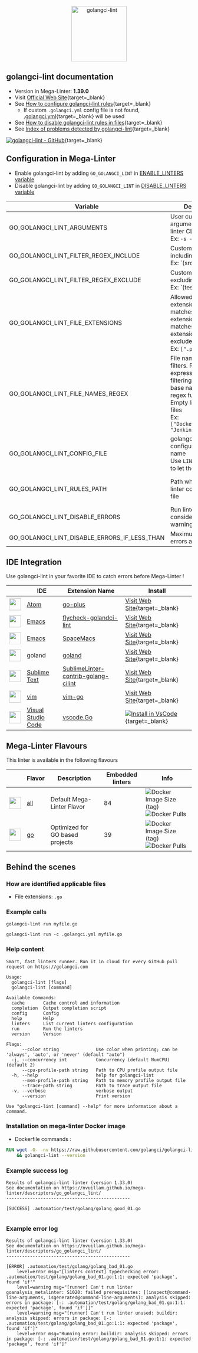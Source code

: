 <!-- markdownlint-disable MD033 MD041 -->
<!-- Generated by .automation/build.py, please do not update manually -->

<div align="center">
  <a href="https://golangci-lint.run/" target="blank" title="Visit linter Web Site">
    <img src="https://repository-images.githubusercontent.com/132145189/05239680-dfaf-11e9-9646-2c3ef2f5f8d4" alt="golangci-lint" height="150px" class="megalinter-banner">
  </a>
</div>

## golangci-lint documentation

- Version in Mega-Linter: **1.39.0**
- Visit [Official Web Site](https://golangci-lint.run/){target=_blank}
- See [How to configure golangci-lint rules](https://golangci-lint.run/usage/configuration/#config-file){target=_blank}
  - If custom `.golangci.yml` config file is not found, [.golangci.yml](https://github.com/nvuillam/mega-linter/tree/master/TEMPLATES/.golangci.yml){target=_blank} will be used
- See [How to disable golangci-lint rules in files](https://golangci-lint.run/usage/false-positives/#nolint){target=_blank}
- See [Index of problems detected by golangci-lint](https://golangci-lint.run/usage/linters/){target=_blank}

[![golangci-lint - GitHub](https://gh-card.dev/repos/golangci/golangci-lint.svg?fullname=)](https://github.com/golangci/golangci-lint){target=_blank}

## Configuration in Mega-Linter

- Enable golangci-lint by adding `GO_GOLANGCI_LINT` in [ENABLE_LINTERS variable](https://nvuillam.github.io/mega-linter/configuration/#activation-and-deactivation)
- Disable golangci-lint by adding `GO_GOLANGCI_LINT` in [DISABLE_LINTERS variable](https://nvuillam.github.io/mega-linter/configuration/#activation-and-deactivation)

| Variable                                     | Description                                                                                                                                                                                  | Default value                                    |
|----------------------------------------------|----------------------------------------------------------------------------------------------------------------------------------------------------------------------------------------------|--------------------------------------------------|
| GO_GOLANGCI_LINT_ARGUMENTS                   | User custom arguments to add in linter CLI call<br/>Ex: `-s --foo "bar"`                                                                                                                     |                                                  |
| GO_GOLANGCI_LINT_FILTER_REGEX_INCLUDE        | Custom regex including filter<br/>Ex: `(src|lib)`                                                                                                                                            | Include every file                               |
| GO_GOLANGCI_LINT_FILTER_REGEX_EXCLUDE        | Custom regex excluding filter<br/>Ex: `(test|examples)`                                                                                                                                      | Exclude no file                                  |
| GO_GOLANGCI_LINT_FILE_EXTENSIONS             | Allowed file extensions. `"*"` matches any extension, `""` matches empty extension. Empty list excludes all files<br/>Ex: `[".py", ""]`                                                      | `[".go"]`                                        |
| GO_GOLANGCI_LINT_FILE_NAMES_REGEX            | File name regex filters. Regular expression list for filtering files by their base names using regex full match. Empty list includes all files<br/>Ex: `["Dockerfile(-.+)?", "Jenkinsfile"]` | Include every file                               |
| GO_GOLANGCI_LINT_CONFIG_FILE                 | golangci-lint configuration file name</br>Use `LINTER_DEFAULT` to let the linter find it                                                                                                     | `.golangci.yml`                                  |
| GO_GOLANGCI_LINT_RULES_PATH                  | Path where to find linter configuration file                                                                                                                                                 | Workspace folder, then Mega-Linter default rules |
| GO_GOLANGCI_LINT_DISABLE_ERRORS              | Run linter but consider errors as warnings                                                                                                                                                   | `false`                                          |
| GO_GOLANGCI_LINT_DISABLE_ERRORS_IF_LESS_THAN | Maximum number of errors allowed                                                                                                                                                             | `0`                                              |

## IDE Integration

Use golangci-lint in your favorite IDE to catch errors before Mega-Linter !

| <!-- -->                                                                                                                                      | IDE                                                  | Extension Name                                                                                            | Install                                                                                                                                                            |
|-----------------------------------------------------------------------------------------------------------------------------------------------|------------------------------------------------------|-----------------------------------------------------------------------------------------------------------|--------------------------------------------------------------------------------------------------------------------------------------------------------------------|
| <img src="https://github.com/nvuillam/mega-linter/raw/master/docs/assets/icons/atom.ico" alt="" height="32px" class="megalinter-icon"></a>    | [Atom](https://atom.io/)                             | [go-plus](https://atom.io/packages/go-plus)                                                               | [Visit Web Site](https://atom.io/packages/go-plus){target=_blank}                                                                                                  |
| <img src="https://github.com/nvuillam/mega-linter/raw/master/docs/assets/icons/emacs.ico" alt="" height="32px" class="megalinter-icon"></a>   | [Emacs](https://www.gnu.org/software/emacs/)         | [flycheck-golandci-lint](https://github.com/weijiangan/flycheck-golangci-lint)                            | [Visit Web Site](https://github.com/weijiangan/flycheck-golangci-lint){target=_blank}                                                                              |
| <img src="https://github.com/nvuillam/mega-linter/raw/master/docs/assets/icons/emacs.ico" alt="" height="32px" class="megalinter-icon"></a>   | [Emacs](https://www.gnu.org/software/emacs/)         | [SpaceMacs](https://github.com/syl20bnr/spacemacs/blob/develop/layers/+lang/go/README.org#pre-requisites) | [Visit Web Site](https://github.com/syl20bnr/spacemacs/blob/develop/layers/+lang/go/README.org#pre-requisites){target=_blank}                                      |
| <img src="https://github.com/nvuillam/mega-linter/raw/master/docs/assets/icons/default.ico" alt="" height="32px" class="megalinter-icon"></a> | goland                                               | [goland](https://www.jetbrains.com/help/go/settings-tools-file-watchers.html)                             | [Visit Web Site](https://www.jetbrains.com/help/go/settings-tools-file-watchers.html){target=_blank}                                                               |
| <img src="https://github.com/nvuillam/mega-linter/raw/master/docs/assets/icons/sublime.ico" alt="" height="32px" class="megalinter-icon"></a> | [Sublime Text](https://www.sublimetext.com/)         | [SublimeLinter-contrib-golang-cilint](https://github.com/alecthomas/SublimeLinter-contrib-golang-cilint)  | [Visit Web Site](https://github.com/alecthomas/SublimeLinter-contrib-golang-cilint){target=_blank}                                                                 |
| <img src="https://github.com/nvuillam/mega-linter/raw/master/docs/assets/icons/vim.ico" alt="" height="32px" class="megalinter-icon"></a>     | [vim](https://www.vim.org/)                          | [vim-go](https://github.com/fatih/vim-go)                                                                 | [Visit Web Site](https://github.com/fatih/vim-go){target=_blank}                                                                                                   |
| <img src="https://github.com/nvuillam/mega-linter/raw/master/docs/assets/icons/vscode.ico" alt="" height="32px" class="megalinter-icon"></a>  | [Visual Studio Code](https://code.visualstudio.com/) | [vscode.Go](https://marketplace.visualstudio.com/items?itemName=ms-vscode.Go)                             | [![Install in VsCode](https://github.com/nvuillam/mega-linter/raw/master/docs/assets/images/btn_install_vscode.png)](vscode:extension/ms-vscode.Go){target=_blank} |

## Mega-Linter Flavours

This linter is available in the following flavours

| <!-- -->                                                                                                                                                  | Flavor                                                           | Description                     | Embedded linters | Info                                                                                                                                                                         |
|-----------------------------------------------------------------------------------------------------------------------------------------------------------|------------------------------------------------------------------|---------------------------------|------------------|------------------------------------------------------------------------------------------------------------------------------------------------------------------------------|
| <img src="https://github.com/nvuillam/mega-linter/raw/master/docs/assets/images/mega-linter-square.png" alt="" height="32px" class="megalinter-icon"></a> | [all](https://nvuillam.github.io/mega-linter/supported-linters/) | Default Mega-Linter Flavor      | 84               | ![Docker Image Size (tag)](https://img.shields.io/docker/image-size/nvuillam/mega-linter/v4) ![Docker Pulls](https://img.shields.io/docker/pulls/nvuillam/mega-linter)       |
| <img src="https://github.com/nvuillam/mega-linter/raw/master/docs/assets/icons/go.ico" alt="" height="32px" class="megalinter-icon"></a>                  | [go](https://nvuillam.github.io/mega-linter/flavors/go/)         | Optimized for GO based projects | 39               | ![Docker Image Size (tag)](https://img.shields.io/docker/image-size/nvuillam/mega-linter-go/v4) ![Docker Pulls](https://img.shields.io/docker/pulls/nvuillam/mega-linter-go) |

## Behind the scenes

### How are identified applicable files

- File extensions: `.go`

<!-- markdownlint-disable -->
<!-- /* cSpell:disable */ -->

### Example calls

```shell
golangci-lint run myfile.go
```

```shell
golangci-lint run -c .golangci.yml myfile.go
```


### Help content

```shell
Smart, fast linters runner. Run it in cloud for every GitHub pull request on https://golangci.com

Usage:
  golangci-lint [flags]
  golangci-lint [command]

Available Commands:
  cache       Cache control and information
  completion  Output completion script
  config      Config
  help        Help
  linters     List current linters configuration
  run         Run the linters
  version     Version

Flags:
      --color string              Use color when printing; can be 'always', 'auto', or 'never' (default "auto")
  -j, --concurrency int           Concurrency (default NumCPU) (default 2)
      --cpu-profile-path string   Path to CPU profile output file
  -h, --help                      help for golangci-lint
      --mem-profile-path string   Path to memory profile output file
      --trace-path string         Path to trace output file
  -v, --verbose                   verbose output
      --version                   Print version

Use "golangci-lint [command] --help" for more information about a command.
```

### Installation on mega-linter Docker image

- Dockerfile commands :
```dockerfile
RUN wget -O- -nv https://raw.githubusercontent.com/golangci/golangci-lint/master/install.sh | sh \
    && golangci-lint --version

```


### Example success log

```shell
Results of golangci-lint linter (version 1.33.0)
See documentation on https://nvuillam.github.io/mega-linter/descriptors/go_golangci_lint/
-----------------------------------------------

[SUCCESS] .automation/test/golang/golang_good_01.go
    

```

### Example error log

```shell
Results of golangci-lint linter (version 1.33.0)
See documentation on https://nvuillam.github.io/mega-linter/descriptors/go_golangci_lint/
-----------------------------------------------

[ERROR] .automation/test/golang/golang_bad_01.go
    level=error msg="[linters context] typechecking error: .automation/test/golang/golang_bad_01.go:1:1: expected 'package', found 'if'"
    level=warning msg="[runner] Can't run linter goanalysis_metalinter: S1020: failed prerequisites: [(inspect@command-line-arguments, isgenerated@command-line-arguments): analysis skipped: errors in package: [-: .automation/test/golang/golang_bad_01.go:1:1: expected 'package', found 'if']]"
    level=warning msg="[runner] Can't run linter unused: buildir: analysis skipped: errors in package: [-: .automation/test/golang/golang_bad_01.go:1:1: expected 'package', found 'if']"
    level=error msg="Running error: buildir: analysis skipped: errors in package: [-: .automation/test/golang/golang_bad_01.go:1:1: expected 'package', found 'if']"

```
